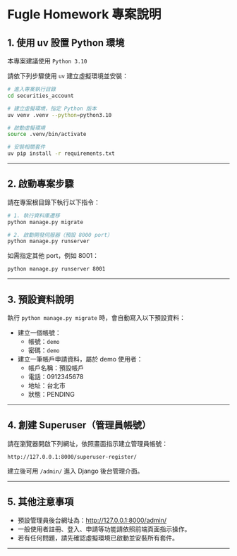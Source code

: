 # Fugle Homework 專案說明

## 1. 使用 uv 設置 Python 環境

本專案建議使用 `Python 3.10`

請依下列步驟使用 `uv` 建立虛擬環境並安裝：

```bash
# 進入專案執行目錄
cd securities_account

# 建立虛擬環境，指定 Python 版本
uv venv .venv --python=python3.10

# 啟動虛擬環境
source .venv/bin/activate

# 安裝相關套件
uv pip install -r requirements.txt
```

---

## 2. 啟動專案步驟

請在專案根目錄下執行以下指令：

```bash
# 1. 執行資料庫遷移
python manage.py migrate

# 2. 啟動開發伺服器（預設 8000 port）
python manage.py runserver
```

如需指定其他 port，例如 8001：

```bash
python manage.py runserver 8001
```

---

## 3. 預設資料說明

執行 `python manage.py migrate` 時，會自動寫入以下預設資料：

- 建立一個帳號：
  - 帳號：`demo`
  - 密碼：`demo`
- 建立一筆帳戶申請資料，屬於 demo 使用者：
  - 帳戶名稱：預設帳戶
  - 電話：0912345678
  - 地址：台北市
  - 狀態：PENDING

---

## 4. 創建 Superuser（管理員帳號）

請在瀏覽器開啟下列網址，依照畫面指示建立管理員帳號：

```
http://127.0.0.1:8000/superuser-register/
```

建立後可用 `/admin/` 進入 Django 後台管理介面。

---

## 5. 其他注意事項

- 預設管理員後台網址為：http://127.0.0.1:8000/admin/
- 一般使用者註冊、登入、申請等功能請依照前端頁面指示操作。
- 若有任何問題，請先確認虛擬環境已啟動並安裝所有套件。

---

